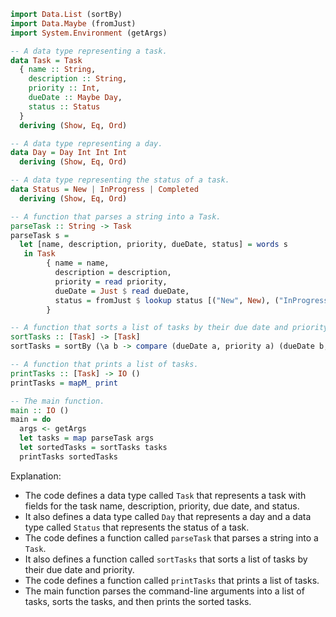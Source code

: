 ```haskell
import Data.List (sortBy)
import Data.Maybe (fromJust)
import System.Environment (getArgs)

-- A data type representing a task.
data Task = Task
  { name :: String,
    description :: String,
    priority :: Int,
    dueDate :: Maybe Day,
    status :: Status
  }
  deriving (Show, Eq, Ord)

-- A data type representing a day.
data Day = Day Int Int Int
  deriving (Show, Eq, Ord)

-- A data type representing the status of a task.
data Status = New | InProgress | Completed
  deriving (Show, Eq, Ord)

-- A function that parses a string into a Task.
parseTask :: String -> Task
parseTask s =
  let [name, description, priority, dueDate, status] = words s
   in Task
        { name = name,
          description = description,
          priority = read priority,
          dueDate = Just $ read dueDate,
          status = fromJust $ lookup status [("New", New), ("InProgress", InProgress), ("Completed", Completed)]
        }

-- A function that sorts a list of tasks by their due date and priority.
sortTasks :: [Task] -> [Task]
sortTasks = sortBy (\a b -> compare (dueDate a, priority a) (dueDate b, priority b))

-- A function that prints a list of tasks.
printTasks :: [Task] -> IO ()
printTasks = mapM_ print

-- The main function.
main :: IO ()
main = do
  args <- getArgs
  let tasks = map parseTask args
  let sortedTasks = sortTasks tasks
  printTasks sortedTasks
```

Explanation:

* The code defines a data type called `Task` that represents a task with fields for the task name, description, priority, due date, and status.
* It also defines a data type called `Day` that represents a day and a data type called `Status` that represents the status of a task.
* The code defines a function called `parseTask` that parses a string into a `Task`.
* It also defines a function called `sortTasks` that sorts a list of tasks by their due date and priority.
* The code defines a function called `printTasks` that prints a list of tasks.
* The main function parses the command-line arguments into a list of tasks, sorts the tasks, and then prints the sorted tasks.